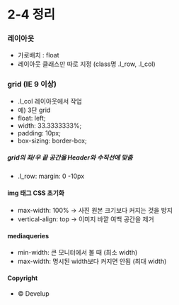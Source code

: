 # 2-4 정리

### 레이아웃
* 가로배치 : float
* 레이아웃 클래스만 따로 지정 (class명 .l_row, .l_col)

### grid (IE 9 이상)
* .l_col 레이아웃에서 작업
* 예) 3단 grid
* float: left;
* width: 33.3333333%;
* padding: 10px;
* box-sizing: border-box;

##### grid의 좌/우 끝 공간을 Header와 수직선에 맞춤
* .l_row: margin: 0 -10px

#### img 태그 CSS 초기화
* max-width: 100% -> 사진 원본 크기보다 커지는 것을 방지
* vertical-align: top -> 이미지 바깥 여백 공간을 제거

#### mediaqueries
* min-width: 큰 모니터에서 볼 때 (최소 width)
* max-width: 명시된 width보다 커지면 안됨 (최대 width)

#### Copyright
* &copy; Develup